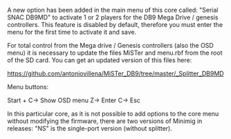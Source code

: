 A new option has been added in the main menu of this core called: "Serial SNAC DB9MD" to activate 1 or 2 players for the
DB9 Mega Drive / genesis controllers. This feature is disabled by default, therefore you must enter the menu for the 
first time to activate it and save.

For total control from the Mega drive / Genesis controllers (also the OSD menu) it is necessary to update the files 
MiSTer and menu.rbf from the root of the SD card. You can get an updated version of this files here: 

https://github.com/antoniovillena/MiSTer_DB9/tree/master/_Splitter_DB9MD

Menu buttons: 

Start + C-> Show OSD menu
	Z-> Enter
	C-> Esc

In this particular core, as it is not possible to add options to the core menu without modifying the firmware, there are two versions of Minimig in releases: "NS" is the single-port version (without splitter).

